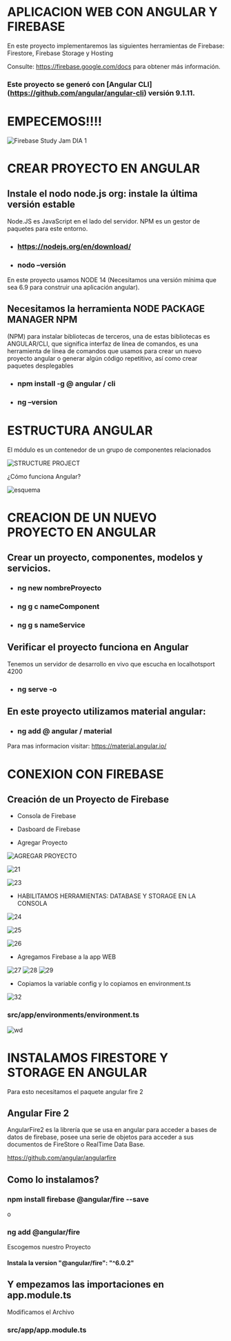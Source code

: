 # APLICACION WEB CON ANGULAR Y FIREBASE

En este proyecto implementaremos las siguientes herramientas de Firebase:  Firestore, Firebase Storage y Hosting

Consulte: https://firebase.google.com/docs para obtener más información.

### Este proyecto se generó con [Angular CLI] (https://github.com/angular/angular-cli) versión 9.1.11.

# EMPECEMOS!!!!

![Firebase Study Jam DIA 1](https://user-images.githubusercontent.com/39227411/87808661-197b9d00-c828-11ea-8d35-f73133c0c367.jpg)

# CREAR PROYECTO EN ANGULAR

##  Instale el nodo node.js org: instale la última versión estable

Node.JS es JavaScript en el lado del servidor. NPM es un gestor de paquetes para este entorno.

-  ### https://nodejs.org/en/download/
-  ### nodo –versión
  
 En este proyecto usamos NODE 14 (Necesitamos una versión mínima que sea 6.9 para construir una aplicación angular).

 ##  Necesitamos la herramienta NODE PACKAGE MANAGER NPM
(NPM)  para instalar bibliotecas de terceros, una de estas bibliotecas es ANGULAR/CLI, que significa interfaz de línea de comandos, es una herramienta de línea de comandos que usamos para crear un nuevo proyecto angular o generar algún código repetitivo, así como crear paquetes desplegables

 - ### npm install -g @ angular / cli 
 - ### ng –version

#  ESTRUCTURA ANGULAR

El módulo es un contenedor de un grupo de componentes relacionados

![STRUCTURE PROJECT](https://user-images.githubusercontent.com/39227411/87810756-7af13b00-c82b-11ea-969a-a97d5e868cb0.jpg)

¿Cómo funciona Angular?

![esquema](https://user-images.githubusercontent.com/39227411/87809518-85aad080-c829-11ea-9fac-e95f316ea58f.gif)

# CREACION DE UN NUEVO PROYECTO EN ANGULAR  

##  Crear un proyecto, componentes, modelos y servicios.

- ### ng new nombreProyecto
- ### ng g c nameComponent
- ### ng g s nameService
  
##  Verificar el proyecto funciona en Angular

Tenemos un servidor de desarrollo en vivo que escucha en localhotsport 4200

- ###   ng serve -o

##  En este proyecto utilizamos material angular:

- ###   ng add @ angular / material

Para mas informacion visitar: https://material.angular.io/

# CONEXION CON FIREBASE

## Creación de un Proyecto de Firebase

  - Consola de Firebase
  
  - Dasboard de Firebase
  
  - Agregar Proyecto
  
  ![AGREGAR PROYECTO](https://user-images.githubusercontent.com/39227411/87821025-2060da80-c83d-11ea-836b-4ed5d090139f.PNG)
  
![21](https://user-images.githubusercontent.com/39227411/87821729-56528e80-c83e-11ea-8d92-5cd3cf20fcb5.PNG)

![23](https://user-images.githubusercontent.com/39227411/87821734-581c5200-c83e-11ea-848f-5f46edd6efdc.PNG)

  - HABILITAMOS HERRAMIENTAS: DATABASE Y STORAGE EN LA CONSOLA
  
![24](https://user-images.githubusercontent.com/39227411/87821775-666a6e00-c83e-11ea-8f98-e14acfcc7a96.PNG)

![25](https://user-images.githubusercontent.com/39227411/87821783-679b9b00-c83e-11ea-9b65-ebc25d8aa256.PNG)

![26](https://user-images.githubusercontent.com/39227411/87821787-68ccc800-c83e-11ea-8363-3c9a810651f8.PNG)

- Agregamos Firebase a la app WEB
  
![27](https://user-images.githubusercontent.com/39227411/87821809-72eec680-c83e-11ea-8c76-4041aa3cfb79.PNG)
![28](https://user-images.githubusercontent.com/39227411/87821810-73875d00-c83e-11ea-9565-e7df1cfa5719.PNG)
![29](https://user-images.githubusercontent.com/39227411/87821815-75512080-c83e-11ea-9342-257bdb5e3fea.PNG)

  - Copiamos la variable config  y lo copiamos en environment.ts
  
  ![32](https://user-images.githubusercontent.com/39227411/87821825-77b37a80-c83e-11ea-94b5-8e423f56975b.PNG)
  
  
### src/app/environments/environment.ts

![wd](https://user-images.githubusercontent.com/39227411/87822006-c4975100-c83e-11ea-850d-d69b7cf87824.PNG)

# INSTALAMOS FIRESTORE Y STORAGE  EN ANGULAR
 
Para esto necesitamos  el paquete angular fire 2

## Angular Fire 2

AngularFire2 es la librería que se usa en angular para acceder a bases de datos de firebase, posee una serie de objetos para acceder a sus documentos de FireStore o RealTime Data Base.

https://github.com/angular/angularfire

## Como lo instalamos? 


### npm install firebase @angular/fire --save

o

### ng add @angular/fire

Escogemos nuestro Proyecto

#### Instala la version "@angular/fire": "^6.0.2"


## Y empezamos las importaciones en app.module.ts

Modificamos el Archivo 

### src/app/app.module.ts